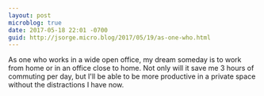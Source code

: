 ```yaml
---
layout: post
microblog: true
date: 2017-05-18 22:01 -0700
guid: http://jsorge.micro.blog/2017/05/19/as-one-who.html
---
```

As one who works in a wide open office, my dream someday is to work from home or in an office close to home. Not only will it save me 3 hours of commuting per day, but  I'll be able to be more productive in a private space without the distractions I have now.
